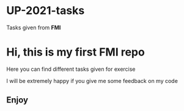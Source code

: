 # UP-2021-tasks
Tasks given from <b>FMI</b>
<br>

<h1>Hi, this is my first <strong>FMI</strong> repo </h1>
<p>Here you can find different tasks given for exercise</p>
<p>I will be extremely happy if you give me some feedback on my code</p>

<h2>Enjoy</h2>
